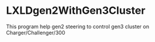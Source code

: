 # LXLDgen2WithGen3Cluster
This program help gen2 steering to control gen3 cluster on Charger/Challenger/300
